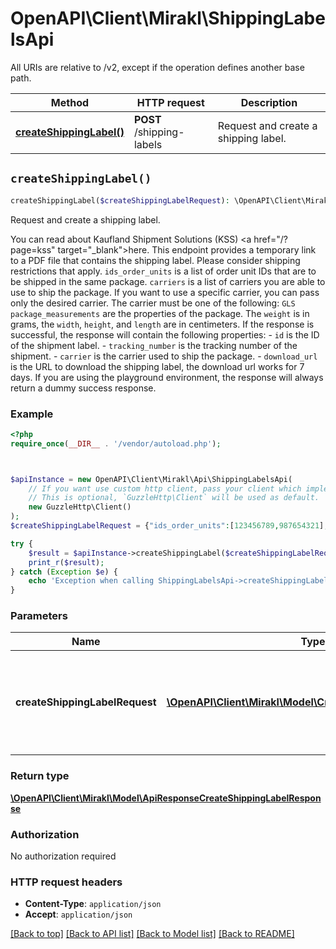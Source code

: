 # OpenAPI\Client\Mirakl\ShippingLabelsApi

All URIs are relative to /v2, except if the operation defines another base path.

| Method | HTTP request | Description |
| ------------- | ------------- | ------------- |
| [**createShippingLabel()**](ShippingLabelsApi.md#createShippingLabel) | **POST** /shipping-labels | Request and create a shipping label. |


## `createShippingLabel()`

```php
createShippingLabel($createShippingLabelRequest): \OpenAPI\Client\Mirakl\Model\ApiResponseCreateShippingLabelResponse
```

Request and create a shipping label.

You can read about Kaufland Shipment Solutions (KSS) <a href=\"/?page=kss\" target=\"_blank\">here</a>.  This endpoint provides a temporary link to a PDF file that contains the shipping label.  Please consider shipping restrictions that apply.  `ids_order_units` is a list of order unit IDs that are to be shipped in the same package.  `carriers` is a list of carriers you are able to use to ship the package. If you want to use a specific carrier, you can pass only the desired carrier. The carrier must be one of the following: `GLS`  `package_measurements` are the properties of the package. The `weight` is in grams, the `width`, `height`, and `length` are in centimeters.  If the response is successful, the response will contain the following properties: - `id` is the ID of the shipment label. - `tracking_number` is the tracking number of the shipment. - `carrier` is the carrier used to ship the package. - `download_url` is the URL to download the shipping label, the download url works for 7 days.  If you are using the playground environment, the response will always return a dummy success response.

### Example

```php
<?php
require_once(__DIR__ . '/vendor/autoload.php');



$apiInstance = new OpenAPI\Client\Mirakl\Api\ShippingLabelsApi(
    // If you want use custom http client, pass your client which implements `GuzzleHttp\ClientInterface`.
    // This is optional, `GuzzleHttp\Client` will be used as default.
    new GuzzleHttp\Client()
);
$createShippingLabelRequest = {"ids_order_units":[123456789,987654321],"carriers":["GLS"],"package_measurements":{"weight_gram":1500,"width_cm":10,"height_cm":20,"length_cm":30}}; // \OpenAPI\Client\Mirakl\Model\CreateShippingLabelRequest | Request body containing information about the specification of the shipment.

try {
    $result = $apiInstance->createShippingLabel($createShippingLabelRequest);
    print_r($result);
} catch (Exception $e) {
    echo 'Exception when calling ShippingLabelsApi->createShippingLabel: ', $e->getMessage(), PHP_EOL;
}
```

### Parameters

| Name | Type | Description  | Notes |
| ------------- | ------------- | ------------- | ------------- |
| **createShippingLabelRequest** | [**\OpenAPI\Client\Mirakl\Model\CreateShippingLabelRequest**](../Model/CreateShippingLabelRequest.md)| Request body containing information about the specification of the shipment. | |

### Return type

[**\OpenAPI\Client\Mirakl\Model\ApiResponseCreateShippingLabelResponse**](../Model/ApiResponseCreateShippingLabelResponse.md)

### Authorization

No authorization required

### HTTP request headers

- **Content-Type**: `application/json`
- **Accept**: `application/json`

[[Back to top]](#) [[Back to API list]](../../README.md#endpoints)
[[Back to Model list]](../../README.md#models)
[[Back to README]](../../README.md)
